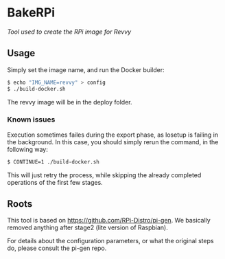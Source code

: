 # BakeRPi

_Tool used to create the RPi image for Revvy_

## Usage

Simply set the image name, and run the Docker builder:

```bash
$ echo "IMG_NAME=revvy" > config
$ ./build-docker.sh 
```

The revvy image will be in the deploy folder.

### Known issues

Execution sometimes failes during the export phase, as losetup is failing in the
background. In this case, you should simply rerun the command, in the following way:

```bash
$ CONTINUE=1 ./build-docker.sh
```

This will just retry the process, while skipping the already completed operations
of the first few stages.

## Roots

This tool is based on https://github.com/RPi-Distro/pi-gen. We basically removed
anything after stage2 (lite version of Raspbian).

For details about the configuration parameters, or what the original steps do,
please consult the pi-gen repo.
